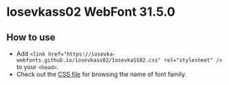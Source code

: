 # Iosevkass02 WebFont 31.5.0

## How to use

- Add `<link href="https://iosevka-webfonts.github.io/iosevkass02/IosevkaSS02.css" rel="stylesheet" />` to your `<head>`.
- Check out the [CSS file](./IosevkaSS02.css) for browsing the name of font family.
